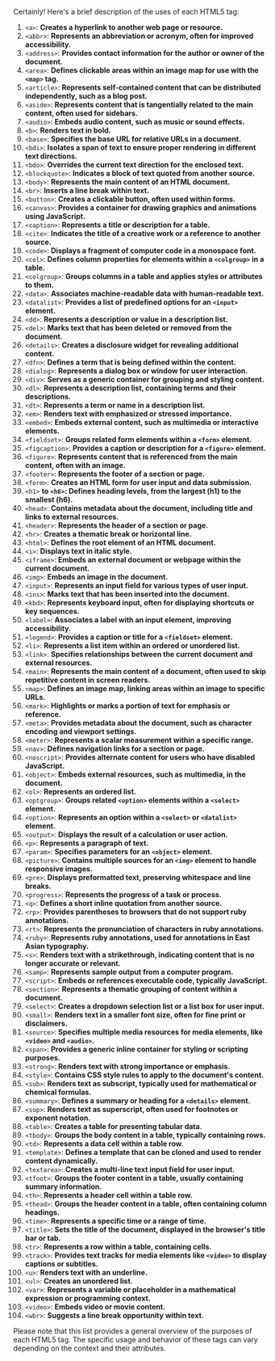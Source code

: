 Certainly! Here's a brief description of the uses of each HTML5 tag:

1. `<a>`: **Creates a hyperlink to another web page or resource.**
2. `<abbr>`: **Represents an abbreviation or acronym, often for improved accessibility.**
3. `<address>`: **Provides contact information for the author or owner of the document.**
4. `<area>`: **Defines clickable areas within an image map for use with the `<map>` tag.**
5. `<article>`: **Represents self-contained content that can be distributed independently, such as a blog post.**
6. `<aside>`: **Represents content that is tangentially related to the main content, often used for sidebars.**
7. `<audio>`: **Embeds audio content, such as music or sound effects.**
8. `<b>`: **Renders text in bold.**
9. `<base>`: **Specifies the base URL for relative URLs in a document.**
10. `<bdi>`: **Isolates a span of text to ensure proper rendering in different text directions.**
11. `<bdo>`: **Overrides the current text direction for the enclosed text.**
12. `<blockquote>`: **Indicates a block of text quoted from another source.**
13. `<body>`: **Represents the main content of an HTML document.**
14. `<br>`: **Inserts a line break within text.**
15. `<button>`: **Creates a clickable button, often used within forms.**
16. `<canvas>`: **Provides a container for drawing graphics and animations using JavaScript.**
17. `<caption>`: **Represents a title or description for a table.**
18. `<cite>`: **Indicates the title of a creative work or a reference to another source.**
19. `<code>`: **Displays a fragment of computer code in a monospace font.**
20. `<col>`: **Defines column properties for elements within a `<colgroup>` in a table.**
21. `<colgroup>`: **Groups columns in a table and applies styles or attributes to them.**
22. `<data>`: **Associates machine-readable data with human-readable text.**
23. `<datalist>`: **Provides a list of predefined options for an `<input>` element.**
24. `<dd>`: **Represents a description or value in a description list.**
25. `<del>`: **Marks text that has been deleted or removed from the document.**
26. `<details>`: **Creates a disclosure widget for revealing additional content.**
27. `<dfn>`: **Defines a term that is being defined within the content.**
28. `<dialog>`: **Represents a dialog box or window for user interaction.**
29. `<div>`: **Serves as a generic container for grouping and styling content.**
30. `<dl>`: **Represents a description list, containing terms and their descriptions.**
31. `<dt>`: **Represents a term or name in a description list.**
32. `<em>`: **Renders text with emphasized or stressed importance.**
33. `<embed>`: **Embeds external content, such as multimedia or interactive elements.**
34. `<fieldset>`: **Groups related form elements within a `<form>` element.**
35. `<figcaption>`: **Provides a caption or description for a `<figure>` element.**
36. `<figure>`: **Represents content that is referenced from the main content, often with an image.**
37. `<footer>`: **Represents the footer of a section or page.**
38. `<form>`: **Creates an HTML form for user input and data submission.**
39. `<h1>` **to `<h6>`: Defines heading levels, from the largest (h1) to the smallest (h6).**
40. `<head>`: **Contains metadata about the document, including title and links to external resources.**
41. `<header>`: **Represents the header of a section or page.**
42. `<hr>`: **Creates a thematic break or horizontal line.**
43. `<html>`: **Defines the root element of an HTML document.**
44. `<i>`: **Displays text in italic style.**
45. `<iframe>`: **Embeds an external document or webpage within the current document.**
46. `<img>`: **Embeds an image in the document.**
47. `<input>`: **Represents an input field for various types of user input.**
48. `<ins>`: **Marks text that has been inserted into the document.**
49. `<kbd>`: **Represents keyboard input, often for displaying shortcuts or key sequences.**
50. `<label>`: **Associates a label with an input element, improving accessibility.**
51. `<legend>`: **Provides a caption or title for a `<fieldset>` element.**
52. `<li>`: **Represents a list item within an ordered or unordered list.**
53. `<link>`: **Specifies relationships between the current document and external resources.**
54. `<main>`: **Represents the main content of a document, often used to skip repetitive content in screen readers.**
55. `<map>`: **Defines an image map, linking areas within an image to specific URLs.**
56. `<mark>`: **Highlights or marks a portion of text for emphasis or reference.**
57. `<meta>`: **Provides metadata about the document, such as character encoding and viewport settings.**
58. `<meter>`: **Represents a scalar measurement within a specific range.**
59. `<nav>`: **Defines navigation links for a section or page.**
60. `<noscript>`: **Provides alternate content for users who have disabled JavaScript.**
61. `<object>`: **Embeds external resources, such as multimedia, in the document.**
62. `<ol>`: **Represents an ordered list.**
63. `<optgroup>`: **Groups related `<option>` elements within a `<select>` element.**
64. `<option>`: **Represents an option within a `<select>` or `<datalist>` element.**
65. `<output>`: **Displays the result of a calculation or user action.**
66. `<p>`: **Represents a paragraph of text.**
67. `<param>`: **Specifies parameters for an `<object>` element.**
68. `<picture>`: **Contains multiple sources for an `<img>` element to handle responsive images.**
69. `<pre>`: **Displays preformatted text, preserving whitespace and line breaks.**
70. `<progress>`: **Represents the progress of a task or process.**
71. `<q>`: **Defines a short inline quotation from another source.**
72. `<rp>`: **Provides parentheses to browsers that do not support ruby annotations.**
73. `<rt>`: **Represents the pronunciation of characters in ruby annotations.**
74. `<ruby>`: **Represents ruby annotations, used for annotations in East Asian typography.**
75. `<s>`: **Renders text with a strikethrough, indicating content that is no longer accurate or relevant.**
76. `<samp>`: **Represents sample output from a computer program.**
77. `<script>`: **Embeds or references executable code, typically JavaScript.**
78. `<section>`: **Represents a thematic grouping of content within a document.**
79. `<select>`: **Creates a dropdown selection list or a list box for user input.**
80. `<small>`: **Renders text in a smaller font size, often for fine print or disclaimers.**
81. `<source>`: **Specifies multiple media resources for media elements, like `<video>` and `<audio>`.**
82. `<span>`: **Provides a generic inline container for styling or scripting purposes.**
83. `<strong>`: **Renders text with strong importance or emphasis.**
84. `<style>`: **Contains CSS style rules to apply to the document's content.**
85. `<sub>`: **Renders text as subscript, typically used for mathematical or chemical formulas.**
86. `<summary>`: **Defines a summary or heading for a `<details>` element.**
87. `<sup>`: **Renders text as superscript, often used for footnotes or exponent notation.**
88. `<table>`: **Creates a table for presenting tabular data.**
89. `<tbody>`: **Groups the body content in a table, typically containing rows.**
90. `<td>`: **Represents a data cell within a table row.**
91. `<template>`: **Defines a template that can be cloned and used to render content dynamically.**
92. `<textarea>`: **Creates a multi-line text input field for user input.**
93. `<tfoot>`: **Groups the footer content in a table, usually containing summary information.**
94. `<th>`: **Represents a header cell within a table row.**
95. `<thead>`: **Groups the header content in a table, often containing column headings.**
96. `<time>`: **Represents a specific time or a range of time.**
97. `<title>`: **Sets the title of the document, displayed in the browser's title bar or tab.**
98. `<tr>`: **Represents a row within a table, containing cells.**
99. `<track>`: **Provides text tracks for media elements like `<video>` to display captions or subtitles.**
100. `<u>`: **Renders text with an underline.**
101. `<ul>`: **Creates an unordered list.**
102. `<var>`: **Represents a variable or placeholder in a mathematical expression or programming context.**
103. `<video>`: **Embeds video or movie content.**
104. `<wbr>`: **Suggests a line break opportunity within text.**

Please note that this list provides a general overview of the purposes of each HTML5 tag. The specific usage and behavior of these tags can vary depending on the context and their attributes.